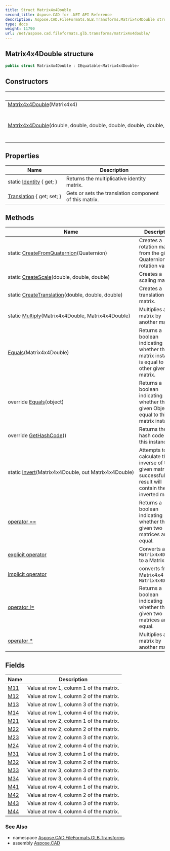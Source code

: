 ```yaml
---
title: Struct Matrix4x4Double
second_title: Aspose.CAD for .NET API Reference
description: Aspose.CAD.FileFormats.GLB.Transforms.Matrix4x4Double struct. 
type: docs
weight: 11790
url: /net/aspose.cad.fileformats.glb.transforms/matrix4x4double/
---
```

## Matrix4x4Double structure

```csharp
public struct Matrix4x4Double : IEquatable<Matrix4x4Double>
```

## Constructors

| Name | Description |
| --- | --- |
| [Matrix4x4Double](matrix4x4double/#constructor_1)(Matrix4x4) |  |
| [Matrix4x4Double](matrix4x4double/#constructor)(double, double, double, double, double, double, double, double, double, double, double, double, double, double, double, double) | Constructs a Matrix4x4 from the given components. |

## Properties

| Name | Description |
| --- | --- |
| static [Identity](../../aspose.cad.fileformats.glb.transforms/matrix4x4double/identity/) { get; } | Returns the multiplicative identity matrix. |
| [Translation](../../aspose.cad.fileformats.glb.transforms/matrix4x4double/translation/) { get; set; } | Gets or sets the translation component of this matrix. |

## Methods

| Name | Description |
| --- | --- |
| static [CreateFromQuaternion](../../aspose.cad.fileformats.glb.transforms/matrix4x4double/createfromquaternion/)(Quaternion) | Creates a rotation matrix from the given Quaternion rotation value. |
| static [CreateScale](../../aspose.cad.fileformats.glb.transforms/matrix4x4double/createscale/)(double, double, double) | Creates a scaling matrix. |
| static [CreateTranslation](../../aspose.cad.fileformats.glb.transforms/matrix4x4double/createtranslation/)(double, double, double) | Creates a translation matrix. |
| static [Multiply](../../aspose.cad.fileformats.glb.transforms/matrix4x4double/multiply/)(Matrix4x4Double, Matrix4x4Double) | Multiplies a matrix by another matrix. |
| [Equals](../../aspose.cad.fileformats.glb.transforms/matrix4x4double/equals/#equals)(Matrix4x4Double) | Returns a boolean indicating whether this matrix instance is equal to the other given matrix. |
| override [Equals](../../aspose.cad.fileformats.glb.transforms/matrix4x4double/equals/#equals_1)(object) | Returns a boolean indicating whether the given Object is equal to this matrix instance. |
| override [GetHashCode](../../aspose.cad.fileformats.glb.transforms/matrix4x4double/gethashcode/)() | Returns the hash code for this instance. |
| static [Invert](../../aspose.cad.fileformats.glb.transforms/matrix4x4double/invert/)(Matrix4x4Double, out Matrix4x4Double) | Attempts to calculate the inverse of the given matrix. If successful, result will contain the inverted matrix. |
| [operator ==](../../aspose.cad.fileformats.glb.transforms/matrix4x4double/op_equality/) | Returns a boolean indicating whether the given two matrices are equal. |
| [explicit operator](../../aspose.cad.fileformats.glb.transforms/matrix4x4double/op_explicit/) | Converts a `Matrix4x4Double` to a Matrix4x4 |
| [implicit operator](../../aspose.cad.fileformats.glb.transforms/matrix4x4double/op_implicit/) | converts from Matrix4x4 to `Matrix4x4Double` |
| [operator !=](../../aspose.cad.fileformats.glb.transforms/matrix4x4double/op_inequality/) | Returns a boolean indicating whether the given two matrices are not equal. |
| [operator *](../../aspose.cad.fileformats.glb.transforms/matrix4x4double/op_multiply/) | Multiplies a matrix by another matrix. |

## Fields

| Name | Description |
| --- | --- |
| [M11](../../aspose.cad.fileformats.glb.transforms/matrix4x4double/m11/) | Value at row 1, column 1 of the matrix. |
| [M12](../../aspose.cad.fileformats.glb.transforms/matrix4x4double/m12/) | Value at row 1, column 2 of the matrix. |
| [M13](../../aspose.cad.fileformats.glb.transforms/matrix4x4double/m13/) | Value at row 1, column 3 of the matrix. |
| [M14](../../aspose.cad.fileformats.glb.transforms/matrix4x4double/m14/) | Value at row 1, column 4 of the matrix. |
| [M21](../../aspose.cad.fileformats.glb.transforms/matrix4x4double/m21/) | Value at row 2, column 1 of the matrix. |
| [M22](../../aspose.cad.fileformats.glb.transforms/matrix4x4double/m22/) | Value at row 2, column 2 of the matrix. |
| [M23](../../aspose.cad.fileformats.glb.transforms/matrix4x4double/m23/) | Value at row 2, column 3 of the matrix. |
| [M24](../../aspose.cad.fileformats.glb.transforms/matrix4x4double/m24/) | Value at row 2, column 4 of the matrix. |
| [M31](../../aspose.cad.fileformats.glb.transforms/matrix4x4double/m31/) | Value at row 3, column 1 of the matrix. |
| [M32](../../aspose.cad.fileformats.glb.transforms/matrix4x4double/m32/) | Value at row 3, column 2 of the matrix. |
| [M33](../../aspose.cad.fileformats.glb.transforms/matrix4x4double/m33/) | Value at row 3, column 3 of the matrix. |
| [M34](../../aspose.cad.fileformats.glb.transforms/matrix4x4double/m34/) | Value at row 3, column 4 of the matrix. |
| [M41](../../aspose.cad.fileformats.glb.transforms/matrix4x4double/m41/) | Value at row 4, column 1 of the matrix. |
| [M42](../../aspose.cad.fileformats.glb.transforms/matrix4x4double/m42/) | Value at row 4, column 2 of the matrix. |
| [M43](../../aspose.cad.fileformats.glb.transforms/matrix4x4double/m43/) | Value at row 4, column 3 of the matrix. |
| [M44](../../aspose.cad.fileformats.glb.transforms/matrix4x4double/m44/) | Value at row 4, column 4 of the matrix. |

### See Also

* namespace [Aspose.CAD.FileFormats.GLB.Transforms](../../aspose.cad.fileformats.glb.transforms/)
* assembly [Aspose.CAD](../../)


